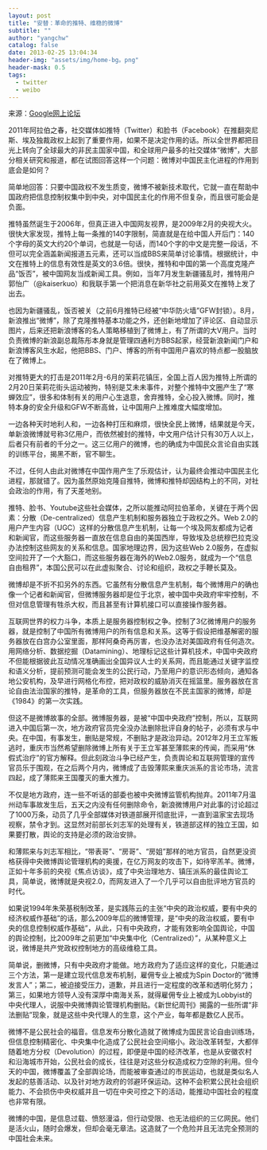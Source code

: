 ```yaml
---
layout: post
title: "安替：革命的推特、维稳的微博"
subtitle: ""
author: "yangchw"
catalog: false
date: 2013-02-25 13:04:34
header-img: "assets/img/home-bg。png"
header-mask: 0.5
tags:
  - twitter
  - weibo
---
```


来源：[Google网上论坛][1]

2011年阿拉伯之春，社交媒体如推特（Twitter）和脸书（Facebook）在推翻突尼斯、埃及独裁政权上起到了重要作用，如果不是决定作用的话。所以全世界都把目光上转向了全球最大的非民主国家中国，和全球用户最多的社交媒体“微博”，大部分相关研究和报道，都在试图回答这样一个问题：微博对中国民主化进程的作用到底会是如何？

简单地回答：只要中国政权不发生质变，微博不被新技术取代，它就一直在帮助中国政府把信息控制权集中到中央，对中国民主化的作用不但复杂，而且很可能会是负面。

推特虽然诞生于2006年，但真正进入中国网友视界，是2009年2月的央视大火。很快大家发现，推特上每一条推的140字限制，简直就是在给中国人开后门：140个字母的英文大约20个单词，也就是一句话，而140个字的中文是完整一段话，不但可以完全涵盖新闻报道五元素，还可以当成BBS来简单讨论事情。根据统计，中文在推特上的信息有效性是英文的3.6倍。很快，推特和中国的第一个高度克隆产品“饭否”，被中国网友当成新闻工具。例如，当年7月发生新疆骚乱时，推特用户郭怡广（@kaiserkuo）和我联手第一个把消息在新华社之前用英文在推特上发了出去。

也因为新疆骚乱，饭否被关（之前6月推特已经被“中华防火墙”GFW封锁）。8月，新浪推出“微博”，除了克隆推特基本功能之外，还创新地增加了评论区、自动显示图片，后来还把新浪博客的名人策略移植到了微博上，有了所谓的大V用户。当时负责微博的新浪副总裁陈彤本身就是管理四通利方BBS起家，经营新浪新闻门户和新浪博客风生水起，他把BBS、门户、博客的所有中国用户喜欢的特点都一股脑放在了微博上。

对推特更大的打击是2011年2月-6月的茉莉花镇压，全国上百人因为推特上所谓的2月20日茉莉花街头运动被拘，特别是艾未未事件，对整个推特中文圈产生了“寒蝉效应”，很多和体制有关的用户心生退意，舍弃推特，全心投入微博。同时，推特本身的安全升级和GFW不断高耸，让中国用户上推难度大幅度增加。

一边各种天时地利人和，一边各种打压和麻烦，很快全民上微博，结果就是今天，单新浪微博就号称3亿用户，而依然被封的推特，中文用户估计只有30万人以上，后者只有前者的千分之一。这三亿用户的微博，也的确成为中国民众言论自由实践的训练平台，揭黑不断，官不聊生。

不过，任何人由此对微博在中国作用产生了乐观估计，认为最终会推动中国民主化进程，那就错了。因为虽然原始克隆自推特，微博和推特却因结构上的不同，对社会政治的作用，有了天差地别。

推特、脸书、Youtube这些社会媒体，之所以能推动阿拉伯革命，关键在于两个因素：分散（De-centralized）信息产生机制和服务器独立于政权之外。Web 2.0的用户产生内容（UGC）这样的分散信息产生机制，让每一个埃及网友都成为记者和新闻官，而这些服务器一直放在信息自由的美国西岸，导致埃及总统穆巴拉克没办法控制这些网友的关系和信息。国家地理边界，因为这些Web 2.0服务，在虚拟空间拉开了一个大豁口，而这些服务器在海外的Web2.0服务，就成为一个“信息自由租界”，本国公民可以在此虚拟聚合、讨论和组织，政权之手鞭长莫及。

微博却是不折不扣另外的东西。它虽然有分散信息产生机制，每个微博用户的确也像一个记者和新闻官，但微博服务器却是位于北京，被中国中央政府牢牢控制，不但对信息管理有牲杀大权，而且甚至有计算机接口可以直接操作服务器。

互联网世界的权力斗争，本质上是服务器控制权之争。控制了3亿微博用户的服务器，就是控制了中国所有微博用户的所有信息和关系。这等于假设把维基解密的服务器放在白宫办公室里面，那样阿桑奇再厉害，也没办法对美国政府有任何造次。用网络分析、数据挖掘（Datamining）、地理标记这些计算机技术，中国中央政府不但能根据彼此互动情况准确画出全国异议人士的关系网，而且能通过关键字监控和语义分析，提前预测可能会发生的公民行动，乃至用户的意识形态倾向，通知各地公安机构，及早进行网格化布控，把对政权的威胁消灭在摇篮里。服务器放在言论自由法治国家的推特，是革命的工具，但服务器放在不民主国家的微博，却是《1984》的第一次实践。

但这不是微博故事的全部。微博服务器，是被“中国中央政府”控制，所以，互联网进入中国后第一次，地方政府官员完全没办法删除批评自身的帖子，必须有求与中央。在中国，有事发生，删贴是常规，不删贴才是政治异动。2012年2月王立军叛逃时，重庆市当然希望删除微博上所有关于王立军甚至薄熙来的传闻，而采用“休假式治疗”的官方解释。但此刻政治斗争已经产生，负责舆论和互联网管理的宣传官员乐于围观，在之后两个月内，微博成了击毁薄熙来重庆派系的言论市场，流言四起，成了薄熙来王国覆灭的重大推力。

不仅是地方政府，连一些不听话的部委也被中央微博监管机构抛弃。2011年7月温州动车事故发生后，五天之内没有任何删除命令，新浪微博用户对此事的讨论超过了1000万条，动员了几乎全部媒体对铁道部展开彻底批评，一直到温家宝去现场视察，禁令才到。这显然对前部长刘志军的处理有关，铁道部这样的独立王国，如果要打散，舆论的支持是必须的政治安排。

和薄熙来与刘志军相比，“带表哥”、“房哥”、“房姐”那样的地方官员，自然更没资格获得中央微博舆论管理机构的奥援，在亿万网友的攻击下，如待宰羔羊。微博，正如十年多前的央视《焦点访谈》，成了中央治理地方、镇压派系的最佳舆论工具，简单说，微博就是央视2.0，而网友进入了一个几乎可以自由批评地方官员的时代。

如果说1994年朱荣基税制改革，是实践陈云的主张“中央的政治权威，要有中央的经济权威作基础”的话，那么2009年后的微博管理，是“中央的政治权威，要有中央的信息控制权威作基础”，从此，只有中央政府，才能有效影响全国舆论，中国的舆论控制，比2009年之前更加“中央集中化（Centralized）”，从某种意义上说，微博是共产党政权控制地方的高级维稳工具。

简单说，删微博，只有中央政府才能做。地方政府为了适应这样的变化，只能通过三个方法，第一是建立现代信息发布机制，雇佣专业上被成为Spin Doctor的“微博发言人”；第二，被迫接受压力，道歉，并且进行一定程度的改革和透明化努力；第三，如果地方领导人没有深厚中南海关系，就得雇佣专业上被成为Lobbyist的中央代理人，说服中央微博舆论管理机构删贴。《新世纪周刊》揭露的一些所谓“非法删贴”现象，就是这些中央代理人的生意，这个产业，每年都是数亿人民币。

微博不是公民社会的福音。信息发布分散化造就了微博成为国民言论自由训练场，但信息控制精密化、中央集中化造成了公民社会空间缩小。政治改革转型，大都伴随着地方分权（Devolution）的过程，即便是中国的经济改革，也是从安徽农村和沿海城市开始，公民社会的成长，往往是对这些分权造成权力空隙的利用。但今天的中国，微博覆盖了全部舆论场，而能被审查通过的市民运动，也就是类似名人发起的慈善活动、以及针对地方政府的邻避环保运动。这种不会积累公民社会组织能力、不会损伤中央权威并且一切在中央可控之下的活动，能推动中国社会的程度也非常有限。

微博的中国，是信息过载、愤怒漫溢，但行动受限、也无法组织的三亿网民。他们是活火山，随时会爆发，但却会毫无章法。这造就了一个危险并且无法完全预测的中国社会未来。

 [1]: https://groups.google.com/forum/?fromgroups=#!topic/paste/XiVkV4msJG8